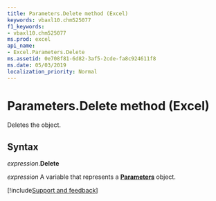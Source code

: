 ```yaml
---
title: Parameters.Delete method (Excel)
keywords: vbaxl10.chm525077
f1_keywords:
- vbaxl10.chm525077
ms.prod: excel
api_name:
- Excel.Parameters.Delete
ms.assetid: 0e708f81-6d82-3af5-2cde-fa8c924611f8
ms.date: 05/03/2019
localization_priority: Normal
---
```



# Parameters.Delete method (Excel)

Deletes the object.


## Syntax

_expression_.**Delete**

_expression_ A variable that represents a **[Parameters](Excel.Parameters.md)** object.




[!include[Support and feedback](~/includes/feedback-boilerplate.md)]